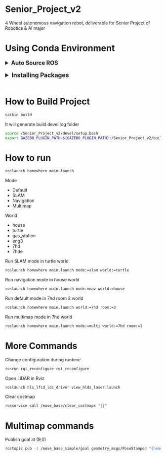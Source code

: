 # Senior_Project_v2

4 Wheel autonomous navigation robot, deliverable for Senior Project of Robotics &amp; AI major


# Using Conda Environment

<details>
  <summary style="font-size:1.3em; font-weight:bold; cursor:pointer;">
    Auto Source ROS
  </summary>
    <div><br>

```bash
## Open (or create) the Conda activate.d script:
nano ~/miniforge3/envs/<YOUR_ENV_NAME>/etc/conda/activate.d/auto_source_ros.sh
```

```bash
#  Inside auto_source_ros.sh
## Source your ROS workspace
source /home/username/path/to/project/Senior_Project_v2/devel/setup.bash

## Append your build plugins to GAZEBO_PLUGIN_PATH
export GAZEBO_PLUGIN_PATH="${GAZEBO_PLUGIN_PATH}:/home/username/path/to/project/Senior_Project_v2/build/homewhere"
```

</details><br>

<details markdown="1">
  <summary style="font-size:1.4em; font-weight:bold; cursor:pointer;">
    Installing Packages
  </summary><br>

  <!-- Robostack -->
  <details markdown="1">
    <summary style="font-size:1.2em; font-weight:bold; cursor:pointer;">
      Robostack packages
    </summary>
    <div>
      Please follow the tutorial here:
      <a href="https://robostack.github.io/GettingStarted.html">RoboStack</a>
  </div>

```bash
mamba install ros-noetic-desktop-full compilers cmake pkg-config make ninja \
colcon-common-extensions catkin_tools rosdep
```

  </details><br>

  <!-- Turtlebot3 -->
  <details markdown="1">
    <summary style="font-size:1.2em; font-weight:bold; cursor:pointer;">
      Turtlebot3 packages
    </summary>

```bash
mamba install ros-noetic-joy ros-noetic-teleop-twist-joy ros-noetic-teleop-twist-keyboard \
ros-noetic-laser-proc ros-noetic-rgbd-launch ros-noetic-rosserial-arduino \
ros-noetic-rosserial-python ros-noetic-rosserial-client ros-noetic-rosserial-msgs \
ros-noetic-amcl ros-noetic-map-server ros-noetic-move-base ros-noetic-urdf \
ros-noetic-xacro ros-noetic-compressed-image-transport ros-noetic-rqt* \
ros-noetic-rviz ros-noetic-gmapping ros-noetic-navigation \
ros-noetic-interactive-markers ros-noetic-dynamixel-sdk \
ros-noetic-turtlebot3-msgs ros-noetic-turtlebot3 ros-noetic-turtlebot3-gazebo
```
  </details><br>

  <!-- Other packages -->
  <details markdown="1">
    <summary style="font-size:1.2em; font-weight:bold; cursor:pointer;">
      Other packages
    </summary>

```bash
mamba install ros-noetic-gazebo-ros-pkgs ros-noetic-gazebo-ros-control \
ros-noetic-global-planner ros-noetic-dwa-local-planner ros-noetic-teb-local-planner \
ros-noetic-costmap-converter ros-noetic-libg2o ros-noetic-mbf-costmap-core \
ros-noetic-mbf-abstract-core ros-noetic-mbf-msgs ros-noetic-mbf-utility
```

  </details><br>

  <!-- Fix Gazebo -->
  <details markdown="1">
    <summary style="font-size:1.2em; font-weight:bold; cursor:pointer;">
      Fix Gazebo
    </summary>

```bash
mamba install console_bridge cppzmq cryptography dartsim imath eigen freeglut \
gazebo=11.14.0 gstreamer gst-plugins-base libdrm libevent libfreetype \
libignition-cmake2 libignition-common3 libignition-fuel-tools4 \
libignition-math6 libignition-msgs5 libode ogre orocos-kdl pcl simbody \
tinyxml2 vtk
```

  </details>

</details><br>


# How to Build Project

```bash
catkin build
```

It will generate build devel log folder

```bash
source /Senior_Project_v2/devel/setup.bash
export GAZEBO_PLUGIN_PATH=${GAZEBO_PLUGIN_PATH}:/Senior_Project_v2/build/homewhere
```

# How to run

```bash
roslaunch homewhere main.launch
```

Mode

- Default
- SLAM
- Navigation
- Multimap

World

- house
- turtle
- gas_station
- eng3
- 7hd
- 7hde



Run SLAM mode in turtle world

```bash
roslaunch homewhere main.launch mode:=slam world:=turtle
```

Run navigation mode in house world

```bash
roslaunch homewhere main.launch mode:=nav world:=house
```

Run default mode in 7hd room 3 world

```bash
roslaunch homewhere main.launch world:=7hd room:=3
```

Run multimap mode in 7hd world

```bash
roslaunch homewhere main.launch mode:=multi world:=7hd room:=1
```

# More Commands

Change configuration during runtime

```bash
rosrun rqt_reconfigure rqt_reconfigure
```

Open LiDAR in Rviz

```bash
roslaunch hls_lfcd_lds_driver view_hlds_laser.launch
```

Clear costmap

```bash
rosservice call /move_base/clear_costmaps "{}"
```

# Multimap commands

Publish goal at (9,0)

```bash
rostopic pub -1 /move_base_simple/goal geometry_msgs/PoseStamped "{header: {frame_id: 'map'}, pose: {position: {x: 9.0, y: 0.0, z: 0.0}, orientation: {x: 0.0, y: 0.0, z: 0.0, w: 1.0}}}"
```
